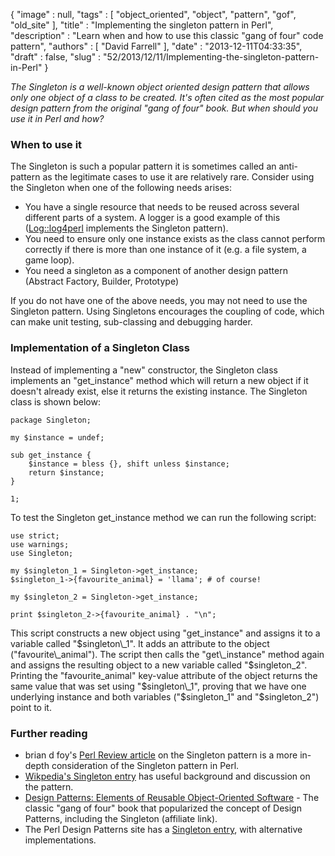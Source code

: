 {
   "image" : null,
   "tags" : [
      "object_oriented",
      "object",
      "pattern",
      "gof",
      "old_site"
   ],
   "title" : "Implementing the singleton pattern in Perl",
   "description" : "Learn when and how to use this classic \"gang of four\" code pattern",
   "authors" : [
      "David Farrell"
   ],
   "date" : "2013-12-11T04:33:35",
   "draft" : false,
   "slug" : "52/2013/12/11/Implementing-the-singleton-pattern-in-Perl"
}

*The Singleton is a well-known object oriented design pattern that allows only one object of a class to be created. It's often cited as the most popular design pattern from the original "gang of four" book. But when should you use it in Perl and how?*

### When to use it

The Singleton is such a popular pattern it is sometimes called an anti-pattern as the legitimate cases to use it are relatively rare. Consider using the Singleton when one of the following needs arises:

-   You have a single resource that needs to be reused across several different parts of a system. A logger is a good example of this ([Log::log4perl](https://metacpan.org/pod/Log::Log4perl) implements the Singleton pattern).
-   You need to ensure only one instance exists as the class cannot perform correctly if there is more than one instance of it (e.g. a file system, a game loop).
-   You need a singleton as a component of another design pattern (Abstract Factory, Builder, Prototype)

If you do not have one of the above needs, you may not need to use the Singleton pattern. Using Singletons encourages the coupling of code, which can make unit testing, sub-classing and debugging harder.

### Implementation of a Singleton Class

Instead of implementing a "new" constructor, the Singleton class implements an "get\_instance" method which will return a new object if it doesn't already exist, else it returns the existing instance. The Singleton class is shown below:

``` prettyprint
package Singleton;

my $instance = undef;

sub get_instance {
    $instance = bless {}, shift unless $instance;
    return $instance;
}

1;
```

To test the Singleton get\_instance method we can run the following script:

``` prettyprint
use strict;
use warnings;
use Singleton; 

my $singleton_1 = Singleton->get_instance;
$singleton_1->{favourite_animal} = 'llama'; # of course!

my $singleton_2 = Singleton->get_instance;

print $singleton_2->{favourite_animal} . "\n";
```

This script constructs a new object using "get\_instance" and assigns it to a variable called "$singleton\_1". It adds an attribute to the object ("favourite\_animal"). The script then calls the "get\_instance" method again and assigns the resulting object to a new variable called "$singleton\_2". Printing the "favourite\_animal" key-value attribute of the object returns the same value that was set using "$singleton\_1", proving that we have one underlying instance and both variables ("$singleton\_1" and "$singleton\_2") point to it.

### Further reading

-   brian d foy's [Perl Review article](http://www.theperlreview.com/Articles/v0i1/singletons.pdf) on the Singleton pattern is a more in-depth consideration of the Singleton pattern in Perl.
-   [Wikpedia's Singleton entry](https://en.wikipedia.org/wiki/Singleton_pattern) has useful background and discussion on the pattern.
-   [Design Patterns: Elements of Reusable Object-Oriented Software](http://www.amazon.com/gp/product/B000SEIBB8/ref=as_li_qf_sp_asin_tl?ie=UTF8&camp=1789&creative=9325&creativeASIN=B000SEIBB8&linkCode=as2&tag=perltrickscom-20) - The classic "gang of four" book that popularized the concept of Design Patterns, including the Singleton (affiliate link).
-   The Perl Design Patterns site has a [Singleton entry](http://perldesignpatterns.com/?SingletonPattern), with alternative implementations.



